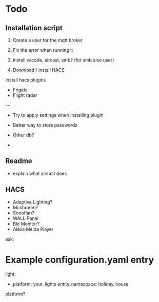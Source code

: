 # Todo

## Installation script

1) Create a user for the mqtt broker
2) Fix the error when running it
3) install vscode, aircast, smb? (for smb also user)

4) Download / install HACS

Install hacs plugins
- Frigate
- Flight radar

-- 
- Try to apply settings when installing plugin

- Better way to store passwords
- Other db?
- 

## Readme
- explain what aircast does


## HACS
- Adaptive Lighting?
- Mushroom?
- Sonoflan?
- WALL Panel
- Ble Monitor?
- Alexa Meida Player


ask:

# Example configuration.yaml entry
light:
  - platform: your_lights
    entity_namespace: holiday_house

platform?

